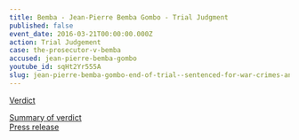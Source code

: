 ```yaml
---
title: Bemba - Jean-Pierre Bemba Gombo - Trial Judgment
published: false
event_date: 2016-03-21T00:00:00.000Z
action: Trial Judgement
case: the-prosecutor-v-bemba
accused: jean-pierre-bemba-gombo
youtube_id: sqHt2Yr555A
slug: jean-pierre-bemba-gombo-end-of-trial--sentenced-for-war-crimes-and-crimes-against-humanity
---
```



[Verdict](https://www.icc-cpi.int/Pages/record.aspx?docNo=ICC-01/05-01/08-3343)

[Summary of verdict](https://www.icc-cpi.int/iccdocs/PIDS/publications/2016.03.21_Summary_of_the_Judgment-Eng.pdf)
<br>[Press release](https://www.icc-cpi.int/en_menus/icc/press%20and%20media/press%20releases/Pages/pr1200.aspx)